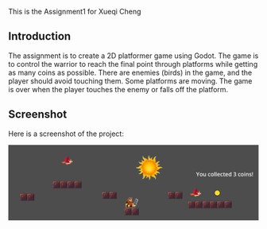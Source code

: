 This is the Assignment1 for Xueqi Cheng

## Introduction

The assignment is to create a 2D platformer game using Godot. The game is to control the warrior to reach the final point through platforms while getting as many coins as possible. There are enemies (birds) in the game, and the player should avoid touching them. Some platforms are moving. The game is over when the player touches the enemy or falls off the platform.

## Screenshot

Here is a screenshot of the project:

![Screenshot](./image/screenshot.png)

